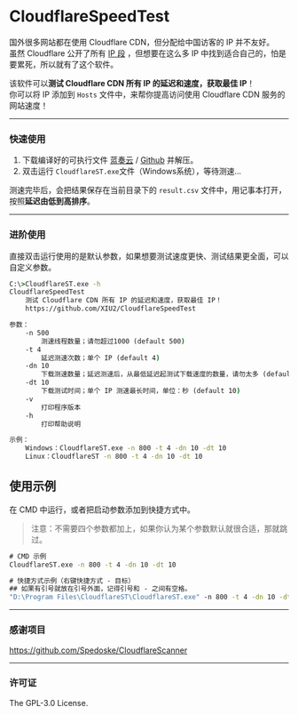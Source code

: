 # CloudflareSpeedTest

国外很多网站都在使用 Cloudflare CDN，但分配给中国访客的 IP 并不友好。  
虽然 Cloudflare 公开了所有 [IP 段](https://www.cloudflare.com/ips/) ，但想要在这么多 IP 中找到适合自己的，怕是要累死，所以就有了这个软件。  

该软件可以**测试 Cloudflare CDN 所有 IP 的延迟和速度，获取最佳 IP**！  
你可以将 IP 添加到 `Hosts` 文件中，来帮你提高访问使用 Cloudflare CDN 服务的网站速度！  

****
### 快速使用

1. 下载编译好的可执行文件 [蓝奏云](https://www.lanzoux.com/b0742hkxe) / [Github](https://github.com/XIU2/CloudflareSpeedTest/releases) 并解压。  
2. 双击运行 `CloudflareST.exe`文件（Windows系统），等待测速...  

测速完毕后，会把结果保存在当前目录下的 `result.csv` 文件中，用记事本打开，按照**延迟由低到高排序**。  

****
### 进阶使用

直接双击运行使用的是默认参数，如果想要测试速度更快、测试结果更全面，可以自定义参数。  
``` cmd
C:\>CloudflareST.exe -h
CloudflareSpeedTest
    测试 Cloudflare CDN 所有 IP 的延迟和速度，获取最佳 IP！
    https://github.com/XIU2/CloudflareSpeedTest

参数：
    -n 500
        测速线程数量；请勿超过1000 (default 500)
    -t 4
        延迟测速次数；单个 IP (default 4)
    -dn 10
        下载测速数量；延迟测速后，从最低延迟起测试下载速度的数量，请勿太多 (default 10)
    -dt 10
        下载测试时间；单个 IP 测速最长时间，单位：秒 (default 10)
    -v
        打印程序版本
    -h
        打印帮助说明

示例：
    Windows：CloudflareST.exe -n 800 -t 4 -dn 10 -dt 10
    Linux：CloudflareST -n 800 -t 4 -dn 10 -dt 10
```

## 使用示例

在 CMD 中运行，或者把启动参数添加到快捷方式中。  
> 注意：不需要四个参数都加上，如果你认为某个参数默认就很合适，那就跳过。
``` cmd
# CMD 示例
CloudflareST.exe -n 800 -t 4 -dn 10 -dt 10
```
``` cmd
# 快捷方式示例（右键快捷方式 - 目标）
## 如果有引号就放在引号外面，记得引号和 - 之间有空格。
"D:\Program Files\CloudflareST\CloudflareST.exe" -n 800 -t 4 -dn 10 -dt 10
```

****
### 感谢项目
https://github.com/Spedoske/CloudflareScanner

****
### 许可证
The GPL-3.0 License.
